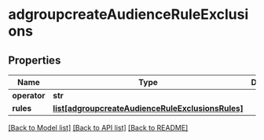 # adgroupcreateAudienceRuleExclusions

## Properties
Name | Type | Description | Notes
------------ | ------------- | ------------- | -------------
**operator** | **str** |  | [optional] 
**rules** | [**list[adgroupcreateAudienceRuleExclusionsRules]**](adgroupcreateAudienceRuleExclusionsRules.md) |  | [optional] 

[[Back to Model list]](../README.md#documentation-for-models) [[Back to API list]](../README.md#documentation-for-api-endpoints) [[Back to README]](../README.md)

